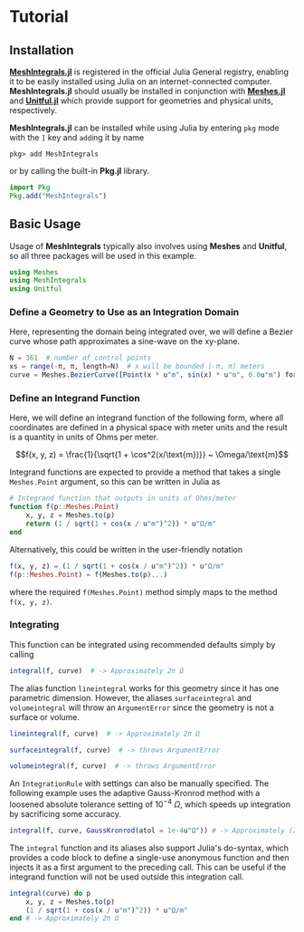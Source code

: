 # Tutorial

## Installation

[**MeshIntegrals.jl**](https://github.com/JuliaGeometry/MeshIntegrals.jl) is
registered in the official Julia General registry, enabling it to be easily
installed using Julia on an internet-connected computer.
**MeshIntegrals.jl** should usually be installed in conjunction with
[**Meshes.jl**](https://github.com/JuliaGeometry/Meshes.jl) and
[**Unitful.jl**](https://github.com/PainterQubits/Unitful.jl) which provide
support for geometries and physical units, respectively.

**MeshIntegrals.jl** can be installed while using Julia by entering `pkg` mode
with the `]` key and `add`ing it by name
```julia-repl
pkg> add MeshIntegrals
```

or by calling the built-in **Pkg.jl** library.
```julia
import Pkg
Pkg.add("MeshIntegrals")
```

## Basic Usage

Usage of **MeshIntegrals** typically also involves using **Meshes** and **Unitful**,
so all three packages will be used in this example.

```julia
using Meshes
using MeshIntegrals
using Unitful
```

### Define a Geometry to Use as an Integration Domain

Here, representing the domain being integrated over, we will define a Bezier
curve whose path approximates a sine-wave on the xy-plane.

```julia
N = 361  # number of control points
xs = range(-π, π, length=N)  # x will be bounded [-π, π] meters
curve = Meshes.BezierCurve([Point(x * u"m", sin(x) * u"m", 0.0u"m") for x in xs])
```

### Define an Integrand Function

Here, we will define an integrand function of the following form, where all
coordinates are defined in a physical space with meter units and the result is
a quantity in units of Ohms per meter.
```math
f(x, y, z) = \frac{1}{\sqrt{1 + \cos^2(x/\text{m})}} ~ \Omega/\text{m}
```

Integrand functions are expected to provide a method that takes a single
`Meshes.Point` argument, so this can be written in Julia as

```julia
# Integrand function that outputs in units of Ohms/meter
function f(p::Meshes.Point)
    x, y, z = Meshes.to(p)
    return (1 / sqrt(1 + cos(x / u"m")^2)) * u"Ω/m"
end
```

Alternatively, this could be written in the user-friendly notation
```julia
f(x, y, z) = (1 / sqrt(1 + cos(x / u"m")^2)) * u"Ω/m"
f(p::Meshes.Point) = f(Meshes.to(p)...)
```
where the required `f(Meshes.Point)` method simply maps to the method `f(x, y, z)`.

### Integrating

This function can be integrated using recommended defaults simply by calling
```julia
integral(f, curve)  # -> Approximately 2π Ω
```

The alias function `lineintegral` works for this geometry since it has one
parametric dimension. However, the aliases `surfaceintegral` and `volumeintegral`
will throw an `ArgumentError` since the geometry is not a surface or volume.
```julia
lineintegral(f, curve)  # -> Approximately 2π Ω

surfaceintegral(f, curve)  # -> throws ArgumentError

volumeintegral(f, curve)  # -> throws ArgumentError
```

An `IntegrationRule` with settings can also be manually specified. The following
example uses the adaptive Gauss-Kronrod method with a loosened absolute tolerance
setting of $10^{-4}~\Omega$, which speeds up integration by sacrificing some
accuracy.
```julia
integral(f, curve, GaussKronrod(atol = 1e-4u"Ω")) # -> Approximately (2π ± 1e-4) Ω
```

The `integral` function and its aliases also support Julia's do-syntax, which
provides a code block to define a single-use anonymous function and then injects
it as a first argument to the preceding call. This can be useful if the integrand
function will not be used outside this integration call.
```julia
integral(curve) do p
    x, y, z = Meshes.to(p)
    (1 / sqrt(1 + cos(x / u"m")^2)) * u"Ω/m"
end # -> Approximately 2π Ω
```
